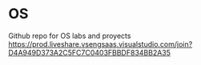 # OS
Github repo for OS labs and proyects
https://prod.liveshare.vsengsaas.visualstudio.com/join?D4A949D373A2C5FC7C0403FBBDF834BB2A35
